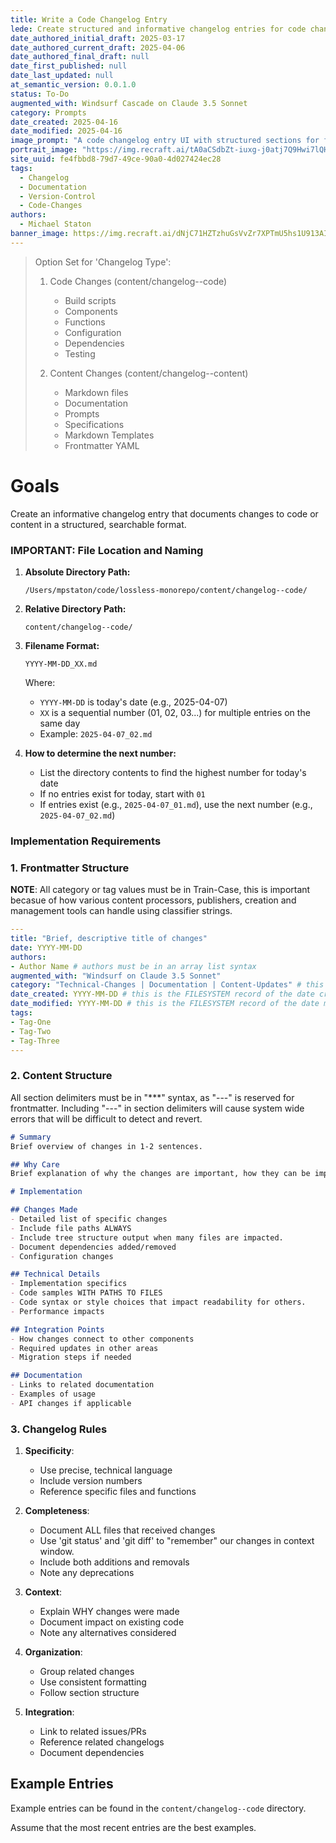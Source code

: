 ```yaml
---
title: Write a Code Changelog Entry
lede: Create structured and informative changelog entries for code changes
date_authored_initial_draft: 2025-03-17
date_authored_current_draft: 2025-04-06
date_authored_final_draft: null
date_first_published: null
date_last_updated: null
at_semantic_version: 0.0.1.0
status: To-Do
augmented_with: Windsurf Cascade on Claude 3.5 Sonnet
category: Prompts
date_created: 2025-04-16
date_modified: 2025-04-16
image_prompt: "A code changelog entry UI with structured sections for features, fixes, and improvements. Visuals include version tags, code snippets, and a collaborative editing space, symbolizing organized code history tracking."
portrait_image: "https://img.recraft.ai/tA0aCSdbZt-iuxg-j0atj7Q9Hwi7lQH9OQtT-ywGy_I/rs:fit:1024:1820:0/raw:1/plain/abs://external/images/22a14c22-ecbd-43f7-8436-04e7b4a3c16e"
site_uuid: fe4fbbd8-79d7-49ce-90a0-4d027424ec28
tags:
  - Changelog
  - Documentation
  - Version-Control
  - Code-Changes
authors:
  - Michael Staton
banner_image: https://img.recraft.ai/dNjC71HZTzhuGsVvZr7XPTmU5hs1U913AIyJ2qzKBBU/rs:fit:1024:2048:0/raw:1/plain/abs://external/images/cce8391e-96bf-4f25-aee5-1cf825546b78
---
```


> Option Set for 'Changelog Type':
> 1. Code Changes (content/changelog--code)
>    - Build scripts
>    - Components
>    - Functions
>    - Configuration
>    - Dependencies
>    - Testing
>
> 2. Content Changes (content/changelog--content)
>    - Markdown files
>    - Documentation
>    - Prompts
>    - Specifications
>    - Markdown Templates
>    - Frontmatter YAML

# Goals
Create an informative changelog entry that documents changes to code or content in a structured, searchable format.

### IMPORTANT: File Location and Naming
1. **Absolute Directory Path:**
   ```
   /Users/mpstaton/code/lossless-monorepo/content/changelog--code/
   ```

2. **Relative Directory Path:**
   ```
   content/changelog--code/
   ```

3. **Filename Format:**
   ```
   YYYY-MM-DD_XX.md
   ```
   Where:
   - `YYYY-MM-DD` is today's date (e.g., 2025-04-07)
   - `XX` is a sequential number (01, 02, 03...) for multiple entries on the same day
   - Example: `2025-04-07_02.md`

4. **How to determine the next number:**
   - List the directory contents to find the highest number for today's date
   - If no entries exist for today, start with `01`
   - If entries exist (e.g., `2025-04-07_01.md`), use the next number (e.g., `2025-04-07_02.md`)

### Implementation Requirements

### 1. Frontmatter Structure

**NOTE**: All category or tag values must be in Train-Case, this is important becasue of how various content processors, publishers, creation and management tools can handle using classifier strings.  

```yaml
---
title: "Brief, descriptive title of changes"
date: YYYY-MM-DD
authors: 
- Author Name # authors must be in an array list syntax
augmented_with: "Windsurf on Claude 3.5 Sonnet"
category: "Technical-Changes | Documentation | Content-Updates" # this is the CATEGORY of the change.
date_created: YYYY-MM-DD # this is the FILESYSTEM record of the date created
date_modified: YYYY-MM-DD # this is the FILESYSTEM record of the date modified
tags: 
- Tag-One
- Tag-Two
- Tag-Three
---
```

### 2. Content Structure

All section delimiters must be in "***" syntax, as "---" is reserved for frontmatter. Including "---" in section delimiters will cause system wide errors that will be difficult to detect and revert.

```markdown
# Summary
Brief overview of changes in 1-2 sentences.

## Why Care
Brief explanation of why the changes are important, how they can be impactful, and why any reader should care.  

# Implementation

## Changes Made
- Detailed list of specific changes
- Include file paths ALWAYS
- Include tree structure output when many files are impacted. 
- Document dependencies added/removed
- Configuration changes

## Technical Details
- Implementation specifics
- Code samples WITH PATHS TO FILES
- Code syntax or style choices that impact readability for others. 
- Performance impacts

## Integration Points
- How changes connect to other components
- Required updates in other areas
- Migration steps if needed

## Documentation
- Links to related documentation
- Examples of usage
- API changes if applicable
```

### 3. Changelog Rules

1. **Specificity**:
   - Use precise, technical language
   - Include version numbers
   - Reference specific files and functions

2. **Completeness**:
   - Document ALL files that received changes
   - Use 'git status' and 'git diff' to "remember" our changes in context window. 
   - Include both additions and removals
   - Note any deprecations

3. **Context**:
   - Explain WHY changes were made
   - Document impact on existing code
   - Note any alternatives considered

4. **Organization**:
   - Group related changes
   - Use consistent formatting
   - Follow section structure

5. **Integration**:
   - Link to related issues/PRs
   - Reference related changelogs
   - Document dependencies

## Example Entries

Example entries can be found in the 
`content/changelog--code` directory.  

Assume that the most recent entries are the best examples.
